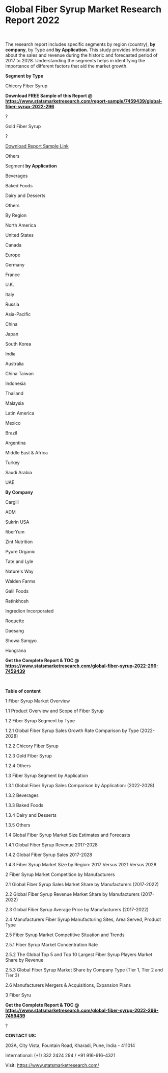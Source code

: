 <h1>Global Fiber Syrup Market Research Report 2022</h1><br/><p>The research report includes specific segments by region (country), <strong>by company</strong>, by Type and <strong>by Application</strong>. This study provides information about the sales and revenue during the historic and forecasted period of 2017 to 2028. Understanding the segments helps in identifying the importance of different factors that aid the market growth.</p>
 
 
 
 <p><strong>Segment by Type</strong></p>
 
 
 
 <p>Chicory Fiber Syrup</p>
 
 
 
 <div><b>Download FREE Sample of this Report @ <a href="https://www.statsmarketresearch.com/download-free-sample/7459439/global-fiber-syrup-2022-296">https://www.statsmarketresearch.com/report-sample/7459439/global-fiber-syrup-2022-296</a></b></div>
 
 
 
 <p>? </p>
 
 
 
 <p>Gold Fiber Syrup</p>
 
 
 
 <p>? </p>
 
 
 
 <p><a href="https://www.statsmarketresearch.com/download-free-sample/7459439/global-fiber-syrup-2022-296">Download Report Sample Link</a></p>
 
 
 
 <p>Others</p>
 
 
 
 <p>Segment <strong>by Application</strong></p>
 
 
 
 <p>Beverages</p>
 
 
 
 <p>Baked Foods</p>
 
 
 
 <p>Dairy and Desserts</p>
 
 
 
 <p>Others</p>
 
 
 
 <p>By Region</p>
 
 
 
 <p>North America</p>
 
 
 
 <p>United States</p>
 
 
 
 <p>Canada</p>
 
 
 
 <p>Europe</p>
 
 
 
 <p>Germany</p>
 
 
 
 <p>France</p>
 
 
 
 <p>U.K.</p>
 
 
 
 <p>Italy</p>
 
 
 
 <p>Russia</p>
 
 
 
 <p>Asia-Pacific</p>
 
 
 
 <p>China</p>
 
 
 
 <p>Japan</p>
 
 
 
 <p>South Korea</p>
 
 
 
 <p>India</p>
 
 
 
 <p>Australia</p>
 
 
 
 <p>China Taiwan</p>
 
 
 
 <p>Indonesia</p>
 
 
 
 <p>Thailand</p>
 
 
 
 <p>Malaysia</p>
 
 
 
 <p>Latin America</p>
 
 
 
 <p>Mexico</p>
 
 
 
 <p>Brazil</p>
 
 
 
 <p>Argentina</p>
 
 
 
 <p>Middle East & Africa</p>
 
 
 
 <p>Turkey</p>
 
 
 
 <p>Saudi Arabia</p>
 
 
 
 <p>UAE</p>
 
 
 
 <p><strong>By Company</strong></p>
 
 
 
 <p>Cargill</p>
 
 
 
 <p>ADM</p>
 
 
 
 <p>Sukrin USA</p>
 
 
 
 <p>fiberYum</p>
 
 
 
 <p>Zint Nutrition</p>
 
 
 
 <p>Pyure Organic</p>
 
 
 
 <p>Tate and Lyle</p>
 
 
 
 <p>Nature&#39;s Way</p>
 
 
 
 <p>Walden Farms</p>
 
 
 
 <p>Galil Foods</p>
 
 
 
 <p>Ratinkhosh</p>
 
 
 
 <p>Ingredion Incorporated</p>
 
 
 
 <p>Roquette</p>
 
 
 
 <p>Daesang</p>
 
 
 
 <p>Showa Sangyo</p>
 
 
 
 <p>Hungrana</p>
 
 
 
 <div><b>Get the Complete Report & TOC @ <a href="https://www.statsmarketresearch.com/global-fiber-syrup-2022-296-7459439">https://www.statsmarketresearch.com/global-fiber-syrup-2022-296-7459439</a></b></div>
 
 
 
 <p><br />
 
 <b>Table of content</b></p>
 
 
 
 <p>1 Fiber Syrup Market Overview<br />
 
 1.1 Product Overview and Scope of Fiber Syrup<br />
 
 1.2 Fiber Syrup Segment by Type<br />
 
 1.2.1 Global Fiber Syrup Sales Growth Rate Comparison by Type (2022-2028)<br />
 
 1.2.2 Chicory Fiber Syrup<br />
 
 1.2.3 Gold Fiber Syrup<br />
 
 1.2.4 Others<br />
 
 1.3 Fiber Syrup Segment by Application<br />
 
 1.3.1 Global Fiber Syrup Sales Comparison by Application: (2022-2028)<br />
 
 1.3.2 Beverages<br />
 
 1.3.3 Baked Foods<br />
 
 1.3.4 Dairy and Desserts<br />
 
 1.3.5 Others<br />
 
 1.4 Global Fiber Syrup Market Size Estimates and Forecasts<br />
 
 1.4.1 Global Fiber Syrup Revenue 2017-2028<br />
 
 1.4.2 Global Fiber Syrup Sales 2017-2028<br />
 
 1.4.3 Fiber Syrup Market Size by Region: 2017 Versus 2021 Versus 2028<br />
 
 2 Fiber Syrup Market Competition by Manufacturers<br />
 
 2.1 Global Fiber Syrup Sales Market Share by Manufacturers (2017-2022)<br />
 
 2.2 Global Fiber Syrup Revenue Market Share by Manufacturers (2017-2022)<br />
 
 2.3 Global Fiber Syrup Average Price by Manufacturers (2017-2022)<br />
 
 2.4 Manufacturers Fiber Syrup Manufacturing Sites, Area Served, Product Type<br />
 
 2.5 Fiber Syrup Market Competitive Situation and Trends<br />
 
 2.5.1 Fiber Syrup Market Concentration Rate<br />
 
 2.5.2 The Global Top 5 and Top 10 Largest Fiber Syrup Players Market Share by Revenue<br />
 
 2.5.3 Global Fiber Syrup Market Share by Company Type (Tier 1, Tier 2 and Tier 3)<br />
 
 2.6 Manufacturers Mergers & Acquisitions, Expansion Plans<br />
 
 3 Fiber Syru</p>
 
 
 
 <div><b>Get the Complete Report & TOC @ <a href="https://www.statsmarketresearch.com/global-fiber-syrup-2022-296-7459439">https://www.statsmarketresearch.com/global-fiber-syrup-2022-296-7459439</a></b></div>
 
 
 
 <p>? </p>
 
 
 
 <p><b>CONTACT US:</b><br />
 
 203A, City Vista, Fountain Road, Kharadi, Pune, India - 411014<br />
 
 International: (+1) 332 2424 294 / +91 916-916-4321<br />
 
 Visit: <a href="https://www.statsmarketresearch.com/">https://www.statsmarketresearch.com/</a></p>